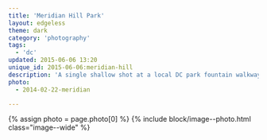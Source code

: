 ```yaml
---
title: 'Meridian Hill Park'
layout: edgeless
theme: dark
category: 'photography'
tags:
  - 'dc'
updated: 2015-06-06 13:20
unique_id: 2015-06-06:meridian-hill
description: 'A single shallow shot at a local DC park fountain walkway.'
photo:
  - 2014-02-22-meridian

---
```


{% assign photo = page.photo[0] %}
{% include block/image--photo.html class="image--wide" %}
